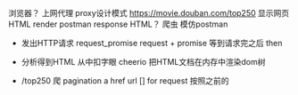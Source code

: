 浏览器？ 上网代理 proxy设计模式
https://movie.douban.com/top250  显示网页 HTML render
postman response HTML？ 
爬虫 模仿postman
- 发出HTTP请求 request_promise
request + promise 等到请求完之后
then
- 分析得到HTML
  从中扣字眼 
  cheerio 把HTML文档在内存中渲染dom树

- /top250 爬
    pagination
    a href
    url [] 
    for
      request 
       按照之前的
  

  